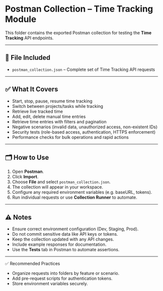 # Postman Collection – Time Tracking Module

This folder contains the exported Postman collection for testing the **Time Tracking** API endpoints.

---

## 📌 File Included
- `postman_collection.json` – Complete set of Time Tracking API requests

---

## ✅ What It Covers
- Start, stop, pause, resume time tracking
- Switch between projects/tasks while tracking
- Retrieve live tracked time
- Add, edit, delete manual time entries
- Retrieve time entries with filters and pagination
- Negative scenarios (invalid data, unauthorized access, non-existent IDs)
- Security tests (role-based access, authentication, HTTPS enforcement)
- Performance checks for bulk operations and rapid actions

---

## 🗂️ How to Use
1. Open **Postman**.
2. Click **Import**.
3. Choose **File** and select `postman_collection.json`.
4. The collection will appear in your workspace.
5. Configure any required environment variables (e.g. baseURL, tokens).
6. Run individual requests or use **Collection Runner** to automate.

---

## ⚠️ Notes
- Ensure correct environment configuration (Dev, Staging, Prod).
- Do not commit sensitive data like API keys or tokens.
- Keep the collection updated with any API changes.
- Include example responses for documentation.
- Use the **Tests** tab in Postman to automate assertions.

---

✅ Recommended Practices
- Organize requests into folders by feature or scenario.
- Add pre-request scripts for authentication tokens.
- Store environment variables securely.